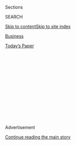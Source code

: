 <div id="app">

<div>

<div>

<div>

<div class="NYTAppHideMasthead css-1q2w90k e1suatyy0">

<div class="section css-ui9rw0 e1suatyy2">

<div class="css-eph4ug er09x8g0">

<div class="css-6n7j50">

</div>

<span class="css-1dv1kvn">Sections</span>

<div class="css-10488qs">

<span class="css-1dv1kvn">SEARCH</span>

</div>

[Skip to content](#site-content)[Skip to site
index](#site-index)

</div>

<div id="masthead-section-label" class="css-1wr3we4 eaxe0e00">

[Business](https://www.nytimes.com/section/business)

</div>

<div class="css-10698na e1huz5gh0">

</div>

</div>

<div id="masthead-bar-one" class="section hasLinks css-15hmgas e1csuq9d3">

<div class="css-uqyvli e1csuq9d0">

</div>

<div class="css-1uqjmks e1csuq9d1">

</div>

<div class="css-9e9ivx">

[](https://myaccount.nytimes.com/auth/login?response_type=cookie&client_id=vi)

</div>

<div class="css-1bvtpon e1csuq9d2">

[Today’s
Paper](https://www.nytimes.com/section/todayspaper)

</div>

</div>

</div>

</div>

<div data-aria-hidden="false">

<div id="site-content" data-role="main">

<div>

<div class="css-1aor85t" style="opacity:0.000000001;z-index:-1;visibility:hidden">

<div class="css-1hqnpie">

<div class="css-epjblv">

<span class="css-17xtcya">[Business](/section/business)</span><span class="css-x15j1o">|</span><span class="css-fwqvlz">Samsung
Heir’s Arrest in South Korea Intensifies Calls for
Cleanup</span>

</div>

<div class="css-k008qs">

<div class="css-1iwv8en">

<span class="css-18z7m18"></span>

<div>

</div>

</div>

<span class="css-1n6z4y">https://nyti.ms/2le3Upl</span>

<div class="css-1705lsu">

<div class="css-4xjgmj">

<div class="css-4skfbu" data-role="toolbar" data-aria-label="Social Media Share buttons, Save button, and Comments Panel with current comment count" data-testid="share-tools">

  - 
  - 
  - 
  - 
    
    <div class="css-6n7j50">
    
    </div>

  - 

</div>

</div>

</div>

</div>

</div>

</div>

<div class="css-13pd83m">

</div>

<div id="top-wrapper" class="css-1sy8kpn">

<div id="top-slug" class="css-l9onyx">

Advertisement

</div>

[Continue reading the main
story](#after-top)

<div class="ad top-wrapper" style="text-align:center;height:100%;display:block;min-height:250px">

<div id="top" class="place-ad" data-position="top" data-size-key="top">

</div>

</div>

<div id="after-top">

</div>

</div>

<div id="sponsor-wrapper" class="css-1hyfx7x">

<div id="sponsor-slug" class="css-19vbshk">

Supported by

</div>

[Continue reading the main
story](#after-sponsor)

<div id="sponsor" class="ad sponsor-wrapper" style="text-align:center;height:100%;display:block">

</div>

<div id="after-sponsor">

</div>

</div>

<div class="css-1vkm6nb ehdk2mb0">

# Samsung Heir’s Arrest in South Korea Intensifies Calls for Cleanup

</div>

<div class="css-79elbk" data-testid="photoviewer-wrapper">

<div class="css-z3e15g" data-testid="photoviewer-wrapper-hidden">

</div>

<div class="css-1a48zt4 ehw59r15" data-testid="photoviewer-children">

![<span class="css-16f3y1r e13ogyst0" data-aria-hidden="true">The de
facto leader of Samsung, Lee Jae-yong, at the Central District Court in
Seoul, South Korea, this week. His arrest on Friday highlighted once
again the outsize influence of the largest family-run
companies.</span><span class="css-cnj6d5 e1z0qqy90" itemprop="copyrightHolder"><span class="css-1ly73wi e1tej78p0">Credit...</span><span><span>Shin
Wong-soo/News1, via
Reuters</span></span></span>](https://static01.nyt.com/images/2017/02/18/world/18samsung-1/18samsung-1-articleLarge.jpg?quality=75&auto=webp&disable=upscale)

</div>

</div>

<div class="css-xt80pu e12qa4dv0">

<div class="css-18e8msd">

<div class="css-vp77d3 epjyd6m0">

<div class="css-1baulvz">

By [<span class="css-1baulvz" itemprop="name">Paul
Mozur</span>](https://www.nytimes.com/by/paul-mozur) and
[<span class="css-1baulvz last-byline" itemprop="name">Choe
Sang-Hun</span>](http://www.nytimes.com/by/choe-sang-hun)

</div>

</div>

  - Feb. 17,
    2017

  - 
    
    <div class="css-4xjgmj">
    
    <div class="css-d8bdto" data-role="toolbar" data-aria-label="Social Media Share buttons, Save button, and Comments Panel with current comment count" data-testid="share-tools">
    
      - 
      - 
      - 
      - 
        
        <div class="css-6n7j50">
        
        </div>
    
      - 
    
    </div>
    
    </div>

</div>

</div>

<div class="section meteredContent css-1r7ky0e" name="articleBody" itemprop="articleBody">

<div class="css-1fanzo5 StoryBodyCompanionColumn">

<div class="css-53u6y8">

HONG KONG — A major corporate executive [sits in
jail](https://www.nytimes.com/2017/02/16/world/asia/korea-samsung-lee-jae-yong.html),
accused of participating in a corruption scandal that [could
topple](https://www.nytimes.com/2016/12/09/world/asia/south-korea-president-park-geun-hye-impeached.html)
a country’s top leader. In most places, that image would probably fuel a
campaign to clean up incestuous links between business and government.

That situation is now unfolding in South Korea — but the prospects for a
major housecleaning look uncertain.

The unprecedented arrest on Friday of the de facto leader of Samsung,
the largest company in the country, highlighted once again the outsize
political influence of the largest family-run companies there. Critics
of their power cheered the arrest of Lee Jae-yong, Samsung’s vice
chairman, as a major step toward curbing that authority.

Still, others warned that the arrest would not necessarily lead to the
sweeping changes they say South Korea needs to fight corruption and
overhaul its economy.

</div>

</div>

<div class="css-1fanzo5 StoryBodyCompanionColumn">

<div class="css-53u6y8">

The arrest was “just the beginning,” said Sim Sang-jeung, an opposition
lawmaker who has campaigned for transparency at the largest companies.
She warned against a tendency among the law enforcement agencies to
treat major corporate chiefs with kid gloves.

“We needed to see whether prosecutors ask for a sentence befitting his
crimes and whether he is convicted with such a penalty,” Ms. Sim said.
“Only when he finishes serving such a lengthy sentence will people
believe that the law is alive in their country.”

It also raises questions about the fate of Samsung, a huge company whose
electronics arm alone accounts for one-fifth of South Korea’s exports.

Wearing a well-tailored suit, Mr. Lee emerged through the metal
detectors of a court in Seoul, the capital, on Thursday and past a news
media gantlet to his car, which drove him to a detention center to await
a decision. Early Friday morning, he learned that he would be staying at
the detention center through his trial.

South Korea faces a tenuous balancing act. For decades, its growth has
been fueled by companies like Samsung, one of a group of
[family-controlled conglomerates called
chaebol](https://www.nytimes.com/2017/02/17/business/south-korea-chaebol-samsung.html).
Chaebol are now firmly embedded in the country’s economy, with the 10
largest generating annual revenue exceeding 80 percent of South Korea’s
gross domestic product. Business groups warn that disrupting the chaebol
could hurt the broader economy.

</div>

</div>

<div class="css-1fanzo5 StoryBodyCompanionColumn">

<div class="css-53u6y8">

“We are shocked and deeply worried,” the Korea Employers Federation, a
pro-business lobby, said in a statement about the arrest.

“Samsung is the global company that represents South Korea, and we fear
that the vacuum in its management will weigh heavily on the economy by
increasing uncertainty and hurt international credibility.”

But the power of the chaebol is coming up against [rising public
anger](https://www.nytimes.com/2017/01/02/world/asia/south-korea-park-geun-hye-samsung.html)
over the perception of corruption and favoritism. Among those 10 biggest
chaebol, six of their leaders have been convicted of white-collar
crimes. Many have been pardoned or had their sentences suspended or
reduced. Chaebol leaders face broader questions as well about whether
their economic dominance squelches small business and innovation,
accusations that their lobbyist denies.

Reflecting the public mood, the governing — and usually pro-business —
Liberty Korea Party said it respected the court’s decision to arrest Mr.
Lee and expressed “regrets that the people have been again disappointed
by the deep-rooted collusion between politics and business.”

Mr. Lee is accused of bribery, embezzlement and perjury as part of [an
investigation into a
confidante](https://www.nytimes.com/2017/01/02/world/asia/south-korea-park-geun-hye-samsung.html)
of the country’s president, Park Geun-hye. Ms. Park now faces
impeachment. Samsung has said Mr. Lee will work to clear his name in
court.

The police arrested Mr. Lee and took him into custody, an unprecedented
move for a major Samsung official. But in terms of accusations of
wrongdoing against a top executive, Samsung has been there before. Mr.
Lee’s father, Lee Kun-hee, Samsung’s chairman, has twice been convicted
of bribery and tax evasion.

Still, the elder Mr. Lee never spent time in prison. The fate of the
young Mr. Lee, critics of the chaebol say, will be a test of the
country’s young democracy and judicial system.

</div>

</div>

<div class="css-1fanzo5 StoryBodyCompanionColumn">

<div class="css-53u6y8">

It will also be a test for Samsung. For the first time in its 79-year
history, the company has been left leaderless. With Mr. Lee gone, there
is no top executive to make long-term plans and strategic decisions.

Samsung has an army of professional executives that manage day-to-day
operations of its 58 subsidiaries. But analysts say that without a
family-appointed leader, decision making will slow.

In chaebol culture, often likened to an imperial monarchy within South
Korea, the chairman must endorse or make corporate decisions. So the
removal of Mr. Lee, who has been the de facto leader since his father
was incapacitated by a [heart attack<span class="css-8l6xbc evw5hdy0">
</span>in
2014](https://www.nytimes.com/2014/05/12/business/international/samsungs-chairman-has-surgery-after-heart-attack.html),
is far more serious than the loss of a senior executive at a
conventional company.

Choi Gee-sung, the No. 2 lieutenant in the Samsung hierarchy and
longtime right-hand man for Mr. Lee, will be the closest substitute to a
top manager at the company while Mr. Lee is gone. But Mr. Choi is not a
member of the Lee family and is expected to serve largely as a “vassal”
caretaker who lacks the kind of sweeping authority and responsibility
that Mr. Lee and his father have wielded in placing multibillion-dollar
bets on investments or new technology.

In one sign of disruption, Samsung delayed its annual reshuffle of
senior managers, which it usually announces in December. Compounding
concerns, Mr. Choi and his deputies are also being investigated by
prosecutors in connection with the bribery scandal.

The arrest comes at a difficult time for Samsung’s electronics arm. The
company has faced stiff competition from Apple and cheaper Chinese
smartphone makers alike. It is also still recovering from [the
discontinuation of its Galaxy
Note 7](https://www.nytimes.com/2017/01/23/business/samsung-galaxy-note7-fires.html),
after flaws led some of the phones to overheat and burst into flames.

Still, few believe Mr. Lee’s arrest will challenge the family’s ultimate
control of the company. In 2008, facing corruption charges, Mr. Lee’s
father resigned from management, leaving the company to be run by loyal
deputies, who served the family for decades and whose responsibilities
were to ensure the father-to-son transfer of power.

</div>

</div>

<div class="css-1fanzo5 StoryBodyCompanionColumn">

<div class="css-53u6y8">

For Samsung, one test will be whether the argument that its fate is
important to the South Korean economy carries the same weight. When
[huge crowds took to the
streets](https://www.nytimes.com/2016/11/26/world/asia/korea-park-geun-hye-protests.html)
on recent weekends to call for the impeachment of Ms. Park, they also
called for the arrest of chaebol chairmen accused of playing a crucial
role in the presidential scandal.

On Friday, Moon Jae-in, the opposition leader who tops surveys of
potential candidates to replace Ms. Park, called the arrest “proof that
justice is still alive in South Korea.”

</div>

</div>

</div>

<div>

</div>

<div>

</div>

<div>

</div>

<div>

<div id="bottom-wrapper" class="css-1ede5it">

<div id="bottom-slug" class="css-l9onyx">

Advertisement

</div>

[Continue reading the main
story](#after-bottom)

<div id="bottom" class="ad bottom-wrapper" style="text-align:center;height:100%;display:block;min-height:90px">

</div>

<div id="after-bottom">

</div>

</div>

</div>

</div>

</div>

## Site Index

<div>

</div>

## Site Information Navigation

  - [© <span>2020</span> <span>The New York Times
    Company</span>](https://help.nytimes.com/hc/en-us/articles/115014792127-Copyright-notice)

<!-- end list -->

  - [NYTCo](https://www.nytco.com/)
  - [Contact
    Us](https://help.nytimes.com/hc/en-us/articles/115015385887-Contact-Us)
  - [Work with us](https://www.nytco.com/careers/)
  - [Advertise](https://nytmediakit.com/)
  - [T Brand Studio](http://www.tbrandstudio.com/)
  - [Your Ad
    Choices](https://www.nytimes.com/privacy/cookie-policy#how-do-i-manage-trackers)
  - [Privacy](https://www.nytimes.com/privacy)
  - [Terms of
    Service](https://help.nytimes.com/hc/en-us/articles/115014893428-Terms-of-service)
  - [Terms of
    Sale](https://help.nytimes.com/hc/en-us/articles/115014893968-Terms-of-sale)
  - [Site
    Map](https://spiderbites.nytimes.com)
  - [Help](https://help.nytimes.com/hc/en-us)
  - [Subscriptions](https://www.nytimes.com/subscription?campaignId=37WXW)

</div>

</div>

</div>

</div>
